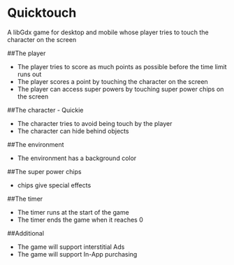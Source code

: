 # Quicktouch
A libGdx game for desktop and mobile whose player tries to touch the character on the screen

##The player
+ The player tries to score as much points as possible before the time limit runs out
+ The player scores a point by touching the character on the screen
+ The player can access super powers by touching super power chips on the screen

##The character - Quickie
+ The character tries to avoid being touch by the player
+ The character can hide behind objects

##The environment
+ The environment has a background color

##The super power chips
+ chips give special effects

##The timer
+ The timer runs at the start of the game
+ The timer ends the game when it reaches 0

##Additional
+ The game will support interstitial Ads
+ The game will support In-App purchasing
